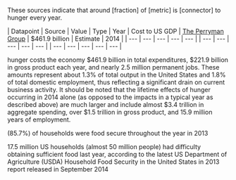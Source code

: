 These sources indicate that around [fraction] of [metric] is [connector] to hunger every year. 

| Datapoint | Source | Value | Type | Year
| Cost to US GDP  | [The Perryman Group](https://www.perrymangroup.com/wp-content/uploads/Perryman-Hunger-Report.pdf) | $461.9 billion | Estimate | 2014 |
| ---  | --- | --- | --- | --- |
| ---  | --- | --- | --- | --- |
| ---  | --- | --- | --- | --- |



hunger costs the economy $461.9 billion in total expenditures, $221.9 billion in gross product each year, and nearly 2.5 million permanent jobs.  These amounts represent about 1.3% of total output in the United States and 1.8% of total domestic employment, thus reflecting a significant drain on current business activity.  It should be noted that the lifetime effects of hunger occurring in 2014 alone (as opposed to the impacts in a typical year as described above) are much larger and include almost $3.4 trillion in aggregate spending, over $1.5 trillion in gross product, and 15.9 million years of employment.

(85.7%) of households were food secure throughout the year in 2013

17.5 million US households (almost 50 million people) had difficulty obtaining sufficient food last year, according to the latest US Department of Agriculture (USDA) Household Food Security in the United States in 2013 report released in September 2014